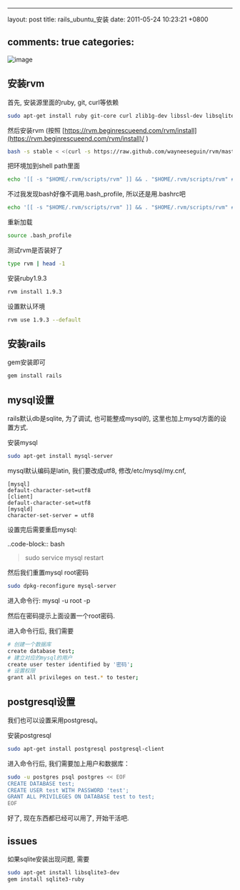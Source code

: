 
---
layout: post
title: rails_ubuntu_安装
date: 2011-05-24 10:23:21 +0800

comments: true
categories: 
---

![image](http://tech.chitgoks.com/wp-content/uploads/2009/07/ruby_rails.png)

安装rvm
------------------------------

首先, 安装源里面的ruby, git, curl等依赖

```bash
sudo apt-get install ruby git-core curl zlib1g-dev libssl-dev libsqlite3-dev libreadline-dev g++ libxml2-dev libxslt1-dev libmysqlclient-dev autoconf
```

然后安装rvm (按照
[https://rvm.beginrescueend.com/rvm/install](https://rvm.beginrescueend.com/rvm/install)/
)

```bash
bash -s stable < <(curl -s https://raw.github.com/wayneeseguin/rvm/master/binscripts/rvm-installer)
```

把环境加到shell path里面

```bash
echo '[[ -s "$HOME/.rvm/scripts/rvm" ]] && . "$HOME/.rvm/scripts/rvm" # Load RVM function' >> ~/.bash_profile
```

不过我发现bash好像不调用.bash\_profile, 所以还是用.bashrc吧

```bash
echo '[[ -s "$HOME/.rvm/scripts/rvm" ]] && . "$HOME/.rvm/scripts/rvm" # Load RVM function' >> ~/.bashrc
```

重新加载

```bash
source .bash_profile
```

测试rvm是否装好了

```bash
type rvm | head -1
```

安装ruby1.9.3

```bash
rvm install 1.9.3
```

设置默认环境

```bash
rvm use 1.9.3 --default
```

安装rails
------------------------------

gem安装即可

```bash
gem install rails
```

mysql设置
------------------------------

rails默认db是sqlite, 为了调试, 也可能整成mysql的,
这里也加上mysql方面的设置方式.

安装mysql

```bash
sudo apt-get install mysql-server
```

mysql默认编码是latin, 我们要改成utf8, 修改/etc/mysql/my.cnf,

    [mysql]
    default-character-set=utf8
    [client]
    default-character-set=utf8
    [mysqld]
    character-set-server = utf8

设置完后需要重启mysql:

..code-block:: bash

> sudo service mysql restart

然后我们重置mysql root密码

```bash
sudo dpkg-reconfigure mysql-server 
```

进入命令行: mysql -u root -p

然后在密码提示上面设置一个root密码.

进入命令行后, 我们需要

```bash
# 创建一个数据库
create database test;
# 建立对应的mysql的用户
create user tester identified by '密码';
# 设置权限
grant all privileges on test.* to tester;
```

postgresql设置
------------------------------

我们也可以设置采用postgresql。

安装postgresql

```bash
sudo apt-get install postgresql postgresql-client
```

进入命令行后, 我们需要加上用户和数据库：

```bash
sudo -u postgres psql postgres << EOF
CREATE DATABASE test;                           
CREATE USER test WITH PASSWORD 'test';          
GRANT ALL PRIVILEGES ON DATABASE test to test;  
EOF
```

好了, 现在东西都已经可以用了, 开始干活吧.

issues
------------------------------

如果sqlite安装出现问题, 需要

```bash
sudo apt-get install libsqlite3-dev
gem install sqlite3-ruby
```
